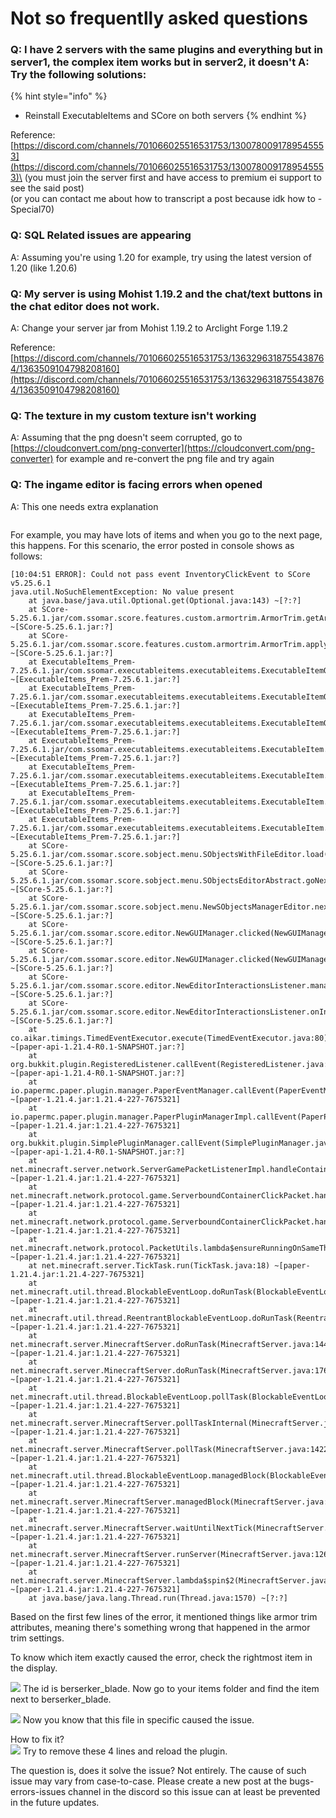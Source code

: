 # Not so frequentlly asked questions

### Q: I have 2 servers with the same plugins and everything but in server1, the complex item works but in server2, it doesn't A: Try the following solutions:

{% hint style="info" %}
* Reinstall ExecutableItems and SCore on both servers
{% endhint %}

Reference: [https://discord.com/channels/701066025516531753/1300780091789545553](https://discord.com/channels/701066025516531753/1300780091789545553)\
(you must join the server first and have access to premium ei support to see the said post)\
(or you can contact me about how to transcript a post because idk how to -Special70)

### Q: SQL Related issues are appearing

A: Assuming you're using 1.20 for example, try using the latest version of 1.20 (like 1.20.6)

### Q: My server is using Mohist 1.19.2 and the chat/text buttons in the chat editor does not work.&#x20;

A: Change your server jar from Mohist 1.19.2 to Arclight Forge 1.19.2

Reference: [https://discord.com/channels/701066025516531753/1363296318755438764/1363509104798208160](https://discord.com/channels/701066025516531753/1363296318755438764/1363509104798208160)

### Q: The texture in my custom texture isn't working

A: Assuming that the png doesn't seem corrupted, go to [https://cloudconvert.com/png-converter](https://cloudconvert.com/png-converter) for example and re-convert the png file and try again

### Q: The ingame editor is facing errors when opened&#x20;

A: This one needs extra explanation

<figure><img src="../../../.gitbook/assets/image (449).png" alt=""><figcaption></figcaption></figure>

For example, you may have lots of items and when you go to the next page, this happens. For this scenario, the error posted in console shows as follows:

```
[10:04:51 ERROR]: Could not pass event InventoryClickEvent to SCore v5.25.6.1
java.util.NoSuchElementException: No value present
	at java.base/java.util.Optional.get(Optional.java:143) ~[?:?]
	at SCore-5.25.6.1.jar/com.ssomar.score.features.custom.armortrim.ArmorTrim.getArmorTrim(ArmorTrim.java:77) ~[SCore-5.25.6.1.jar:?]
	at SCore-5.25.6.1.jar/com.ssomar.score.features.custom.armortrim.ArmorTrim.applyOnItemMeta(ArmorTrim.java:178) ~[SCore-5.25.6.1.jar:?]
	at ExecutableItems_Prem-7.25.6.1.jar/com.ssomar.executableitems.executableitems.ExecutableItemObject.refreshMeta(ExecutableItemObject.java:269) ~[ExecutableItems_Prem-7.25.6.1.jar:?]
	at ExecutableItems_Prem-7.25.6.1.jar/com.ssomar.executableitems.executableitems.ExecutableItemObject.refresh(ExecutableItemObject.java:238) ~[ExecutableItems_Prem-7.25.6.1.jar:?]
	at ExecutableItems_Prem-7.25.6.1.jar/com.ssomar.executableitems.executableitems.ExecutableItemObject.build(ExecutableItemObject.java:221) ~[ExecutableItems_Prem-7.25.6.1.jar:?]
	at ExecutableItems_Prem-7.25.6.1.jar/com.ssomar.executableitems.executableitems.ExecutableItem.buildItem(ExecutableItem.java:717) ~[ExecutableItems_Prem-7.25.6.1.jar:?]
	at ExecutableItems_Prem-7.25.6.1.jar/com.ssomar.executableitems.executableitems.ExecutableItem.buildItem(ExecutableItem.java:697) ~[ExecutableItems_Prem-7.25.6.1.jar:?]
	at ExecutableItems_Prem-7.25.6.1.jar/com.ssomar.executableitems.executableitems.ExecutableItem.buildItem(ExecutableItem.java:770) ~[ExecutableItems_Prem-7.25.6.1.jar:?]
	at ExecutableItems_Prem-7.25.6.1.jar/com.ssomar.executableitems.executableitems.ExecutableItem.getIconItem(ExecutableItem.java:221) ~[ExecutableItems_Prem-7.25.6.1.jar:?]
	at SCore-5.25.6.1.jar/com.ssomar.score.sobject.menu.SObjectsWithFileEditor.load(SObjectsWithFileEditor.java:101) ~[SCore-5.25.6.1.jar:?]
	at SCore-5.25.6.1.jar/com.ssomar.score.sobject.menu.SObjectsEditorAbstract.goNextPage(SObjectsEditorAbstract.java:86) ~[SCore-5.25.6.1.jar:?]
	at SCore-5.25.6.1.jar/com.ssomar.score.sobject.menu.NewSObjectsManagerEditor.nextPage(NewSObjectsManagerEditor.java:154) ~[SCore-5.25.6.1.jar:?]
	at SCore-5.25.6.1.jar/com.ssomar.score.editor.NewGUIManager.clicked(NewGUIManager.java:116) ~[SCore-5.25.6.1.jar:?]
	at SCore-5.25.6.1.jar/com.ssomar.score.editor.NewGUIManager.clicked(NewGUIManager.java:75) ~[SCore-5.25.6.1.jar:?]
	at SCore-5.25.6.1.jar/com.ssomar.score.editor.NewEditorInteractionsListener.manage(NewEditorInteractionsListener.java:164) ~[SCore-5.25.6.1.jar:?]
	at SCore-5.25.6.1.jar/com.ssomar.score.editor.NewEditorInteractionsListener.onInvClick(NewEditorInteractionsListener.java:145) ~[SCore-5.25.6.1.jar:?]
	at co.aikar.timings.TimedEventExecutor.execute(TimedEventExecutor.java:80) ~[paper-api-1.21.4-R0.1-SNAPSHOT.jar:?]
	at org.bukkit.plugin.RegisteredListener.callEvent(RegisteredListener.java:70) ~[paper-api-1.21.4-R0.1-SNAPSHOT.jar:?]
	at io.papermc.paper.plugin.manager.PaperEventManager.callEvent(PaperEventManager.java:54) ~[paper-1.21.4.jar:1.21.4-227-7675321]
	at io.papermc.paper.plugin.manager.PaperPluginManagerImpl.callEvent(PaperPluginManagerImpl.java:131) ~[paper-1.21.4.jar:1.21.4-227-7675321]
	at org.bukkit.plugin.SimplePluginManager.callEvent(SimplePluginManager.java:628) ~[paper-api-1.21.4-R0.1-SNAPSHOT.jar:?]
	at net.minecraft.server.network.ServerGamePacketListenerImpl.handleContainerClick(ServerGamePacketListenerImpl.java:3208) ~[paper-1.21.4.jar:1.21.4-227-7675321]
	at net.minecraft.network.protocol.game.ServerboundContainerClickPacket.handle(ServerboundContainerClickPacket.java:69) ~[paper-1.21.4.jar:1.21.4-227-7675321]
	at net.minecraft.network.protocol.game.ServerboundContainerClickPacket.handle(ServerboundContainerClickPacket.java:14) ~[paper-1.21.4.jar:1.21.4-227-7675321]
	at net.minecraft.network.protocol.PacketUtils.lambda$ensureRunningOnSameThread$0(PacketUtils.java:29) ~[paper-1.21.4.jar:1.21.4-227-7675321]
	at net.minecraft.server.TickTask.run(TickTask.java:18) ~[paper-1.21.4.jar:1.21.4-227-7675321]
	at net.minecraft.util.thread.BlockableEventLoop.doRunTask(BlockableEventLoop.java:155) ~[paper-1.21.4.jar:1.21.4-227-7675321]
	at net.minecraft.util.thread.ReentrantBlockableEventLoop.doRunTask(ReentrantBlockableEventLoop.java:24) ~[paper-1.21.4.jar:1.21.4-227-7675321]
	at net.minecraft.server.MinecraftServer.doRunTask(MinecraftServer.java:1448) ~[paper-1.21.4.jar:1.21.4-227-7675321]
	at net.minecraft.server.MinecraftServer.doRunTask(MinecraftServer.java:176) ~[paper-1.21.4.jar:1.21.4-227-7675321]
	at net.minecraft.util.thread.BlockableEventLoop.pollTask(BlockableEventLoop.java:129) ~[paper-1.21.4.jar:1.21.4-227-7675321]
	at net.minecraft.server.MinecraftServer.pollTaskInternal(MinecraftServer.java:1428) ~[paper-1.21.4.jar:1.21.4-227-7675321]
	at net.minecraft.server.MinecraftServer.pollTask(MinecraftServer.java:1422) ~[paper-1.21.4.jar:1.21.4-227-7675321]
	at net.minecraft.util.thread.BlockableEventLoop.managedBlock(BlockableEventLoop.java:139) ~[paper-1.21.4.jar:1.21.4-227-7675321]
	at net.minecraft.server.MinecraftServer.managedBlock(MinecraftServer.java:1379) ~[paper-1.21.4.jar:1.21.4-227-7675321]
	at net.minecraft.server.MinecraftServer.waitUntilNextTick(MinecraftServer.java:1387) ~[paper-1.21.4.jar:1.21.4-227-7675321]
	at net.minecraft.server.MinecraftServer.runServer(MinecraftServer.java:1264) ~[paper-1.21.4.jar:1.21.4-227-7675321]
	at net.minecraft.server.MinecraftServer.lambda$spin$2(MinecraftServer.java:310) ~[paper-1.21.4.jar:1.21.4-227-7675321]
	at java.base/java.lang.Thread.run(Thread.java:1570) ~[?:?]
```

Based on the first few lines of the error, it mentioned things like armor trim attributes, meaning there's something wrong that happened in the armor trim settings.&#x20;

To know which item exactly caused the error, check the rightmost item in the display.

![](<../../../.gitbook/assets/image (451).png>) The id is berserker\_blade. Now go to your items folder and find the item next to berserker\_blade.

![](<../../../.gitbook/assets/image (452).png>) Now you know that this file in specific caused the issue.

How to fix it?\
![](<../../../.gitbook/assets/image (453).png>) Try to remove these 4 lines and reload the plugin.

The question is, does it solve the issue? Not entirely. The cause of such issue may vary from case-to-case. Please create a new post at the bugs-errors-issues channel in the discord so this issue can at least be prevented in the future updates.
